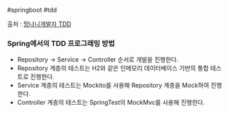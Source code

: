 #springboot #tdd

출처 : [망나니개발자 TDD](https://mangkyu.tistory.com/182)

### Spring에서의 TDD 프로그래밍 방법

- Repository -> Service -> Controller 순서로 개발을 진행한다.
- Repository 계층의 테스트는 H2와 같은 인메모리 데이터베이스 기반의 통합 테스트로 진행한다.
- Service 계층의 테스트는 Mockito를 사용해 Repository 계층을 Mock하여 진행한다.
- Controller 계층의 테스트는 SpringTest의 MockMvc를 사용해 진행한다.




